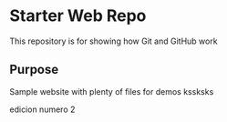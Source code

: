 # Starter Web Repo

This repository is for showing how Git and GitHub work

## Purpose

Sample website with plenty of files for demos
kssksks

edicion numero 2 